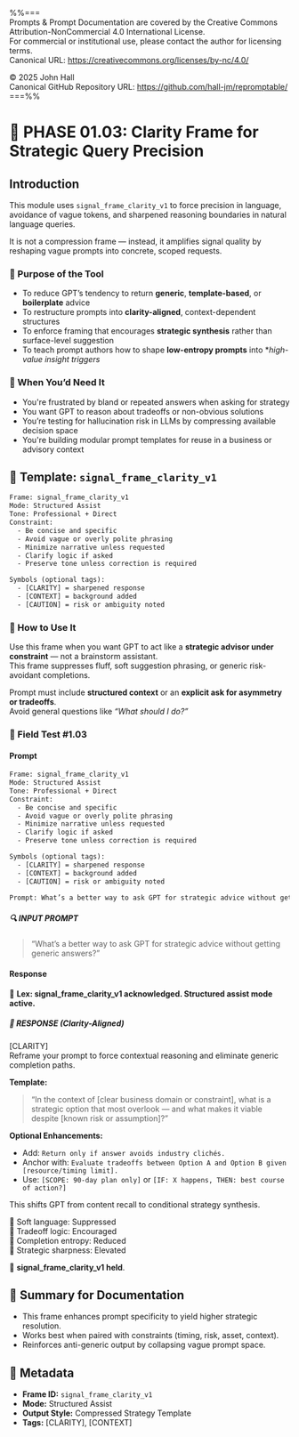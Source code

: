 %%=== \
Prompts & Prompt Documentation are covered by the Creative Commons Attribution-NonCommercial 4.0 International License. \
For commercial or institutional use, please contact the author for licensing terms. \
Canonical URL:  https://creativecommons.org/licenses/by-nc/4.0/ 
 
© 2025 John Hall \
Canonical GitHub Repository URL:  https://github.com/hall-jm/repromptable/ \
===%%

# 🧱 PHASE 01.03: Clarity Frame for Strategic Query Precision

## Introduction

This module uses `signal_frame_clarity_v1` to force precision in language, avoidance of vague tokens, and sharpened reasoning boundaries in natural language queries.  

It is not a compression frame — instead, it amplifies signal quality by reshaping vague prompts into concrete, scoped requests.

### 🧩 Purpose of the Tool

- To reduce GPT’s tendency to return **generic**, **template-based**, or **boilerplate** advice
- To restructure prompts into **clarity-aligned**, context-dependent structures
- To enforce framing that encourages **strategic synthesis** rather than surface-level suggestion
- To teach prompt authors how to shape **low-entropy prompts** into **high-value insight triggers*

### 🧠 When You’d Need It

- You're frustrated by bland or repeated answers when asking for strategy
- You want GPT to reason about tradeoffs or non-obvious solutions
- You’re testing for hallucination risk in LLMs by compressing available decision space
- You're building modular prompt templates for reuse in a business or advisory context

## 🔧 Template: `signal_frame_clarity_v1`

```txt
Frame: signal_frame_clarity_v1  
Mode: Structured Assist  
Tone: Professional + Direct  
Constraint:
  - Be concise and specific  
  - Avoid vague or overly polite phrasing  
  - Minimize narrative unless requested  
  - Clarify logic if asked  
  - Preserve tone unless correction is required

Symbols (optional tags):
  - [CLARITY] = sharpened response  
  - [CONTEXT] = background added  
  - [CAUTION] = risk or ambiguity noted  
```

### 🔁 How to Use It

Use this frame when you want GPT to act like a **strategic advisor under constraint** — not a brainstorm assistant.  
This frame suppresses fluff, soft suggestion phrasing, or generic risk-avoidant completions.

Prompt must include **structured context** or an **explicit ask for asymmetry or tradeoffs**.  
Avoid general questions like _“What should I do?”_

### 📏 Field Test #1.03

#### Prompt

```txt
Frame: signal_frame_clarity_v1  
Mode: Structured Assist  
Tone: Professional + Direct  
Constraint:
  - Be concise and specific  
  - Avoid vague or overly polite phrasing  
  - Minimize narrative unless requested  
  - Clarify logic if asked  
  - Preserve tone unless correction is required

Symbols (optional tags):
  - [CLARITY] = sharpened response  
  - [CONTEXT] = background added  
  - [CAUTION] = risk or ambiguity noted  

Prompt: What’s a better way to ask GPT for strategic advice without getting generic answers?
```

##### 🔍 INPUT PROMPT

> “What’s a better way to ask GPT for strategic advice without getting generic answers?”

#### Response

🧭 **Lex: signal_frame_clarity_v1 acknowledged. Structured assist mode active.**

##### 🧱 RESPONSE (Clarity-Aligned)

[CLARITY]  
Reframe your prompt to force contextual reasoning and eliminate generic completion paths.

**Template:**

> “In the context of [clear business domain or constraint], what is a strategic option that most overlook — and what makes it viable despite [known risk or assumption]?”

**Optional Enhancements:**

- Add: `Return only if answer avoids industry clichés.`
- Anchor with: `Evaluate tradeoffs between Option A and Option B given [resource/timing limit].`
- Use: `[SCOPE: 90-day plan only]` or `[IF: X happens, THEN: best course of action?]`

This shifts GPT from content recall to conditional strategy synthesis.

🧾 Soft language: Suppressed  
🧾 Tradeoff logic: Encouraged  
🧾 Completion entropy: Reduced  
🧾 Strategic sharpness: Elevated

🧱 **signal_frame_clarity_v1 held**.

## 📌 Summary for Documentation

- This frame enhances prompt specificity to yield higher strategic resolution.
- Works best when paired with constraints (timing, risk, asset, context).
- Reinforces anti-generic output by collapsing vague prompt space.

## 📁 Metadata

- **Frame ID:** `signal_frame_clarity_v1`
- **Mode:** Structured Assist
- **Output Style:** Compressed Strategy Template
- **Tags:** [CLARITY], [CONTEXT]
